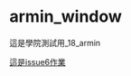 # armin_window
這是學院測試用_18_armin


[這是issue6作業](https://github.com/arminlinster/armin_window/download/issue6)